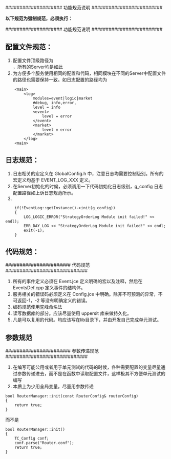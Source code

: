 #################### 功能规范说明 #########################

**以下规范为强制规范，必须执行：**

#################### 功能规范说明 #########################

## 配置文件规范：
1. 配置文件顶级路径为 <main> </main>，所有的Server均是如此
2. 为方便多个服务使用相同的配置和代码，相同模块在不同的Server中配置文件的路径也需要保持一致。如日志配置的路径均为

```
	<main>
		<log>
			modules=event|logic|market
			#debug, info,error,
			level = info
			<event>
				level = error
			</event>
			<market>
				level = error
			</market>
		</log>
	<main>
```

## 日志规范：
1. 日志相关的宏定义在 GlobalConfig.h 中，注意日志均需要控制级别。所有的宏定义均基于 EVENT\_LOG\_XXX 定义。
2. 在Server初始化的时候，必须调用一下代码初始化日志级别，g_config 日志配置路径如上诉日志规范所示。
3. 
```
    if(!EventLog::getInstance()->init(g_config))
    {
        LOG_LOGIC_ERROR("StrategyOrderLog Module init failed!" << endl);
        ERR_DAY_LOG << "StrategyOrderLog Module init failed!" << endl;
        exit(-1);
    }
```
## 代码规范：
####################### 代码规范 #############################
1. 所有的事件定义必须在 Event.jce 定义明确的宏以及注释，然后在EventsDef.cpp 定义事件的结构体。
2. 服务相关的错误码必须定义在 Config.jce 中明确。除非不可预测的异常，不可返回-1，-2 等没有明确定义的错误。
3. 编码规范使用驼峰命名法
4. 读写数据库的部分。应该尽量使用 uppersit 库来做持久化。
5. 凡是可以复用的代码。均应该写在lib目录下，并由开发自己完成单元测试。

## 参数规范
####################### 参数传递规范 #############################
1. 在编写可能公用或者用于单元测试的代码的时候，各种需要配置的变量尽量通过参数传递进去，而不是在函数中读取配置文件，这样极其不方便单元测试的编写
2. 本质上为少用全局变量，尽量用参数传递
```
bool RouterManager::init(const RouterConfig& routerConfig)
{
    return true;
}
```
而不是
```
bool RouterManager::init()
{
    TC_Config conf;
    conf.parse("Router.conf");
    return true;
}
```

